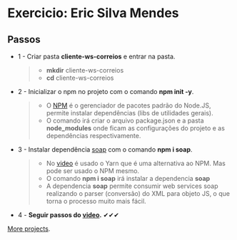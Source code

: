 # Exercicio: Eric Silva Mendes
## Passos
-  1 - Criar pasta **cliente-ws-correios** e entrar na pasta.
	> -  **mkdir** cliente-ws-correios
	> - **cd** cliente-ws-correios
-  2 - Inicializar o npm no projeto com o comando **npm init -y**.
	> - O [NPM](https://www.npmjs.com/) é o gerenciador de pacotes padrão do Node.JS, permite instalar dependências (libs de utilidades gerais).
	> - O comando irá criar o arquivo package.json e a pasta **node_modules** onde ficam as configurações do projeto e as dependências respectivamente.
-  3 - Instalar dependência [soap](https://www.npmjs.com/package/soap)  com o comando **npm i soap**.
	> * No [video](https://www.youtube.com/watch?v=FqDenKN5y1s) é usado o Yarn que é uma alternativa ao NPM. Mas pode ser usado o NPM mesmo.
	> * O comando **npm i soap** irá instalar a dependencia **soap**
	> * A dependencia **soap** permite consumir web services soap
realizando o parser (conversão) do XML para objeto JS, o que torna o processo muito mais fácil.
-  4 - **Seguir passos do [video](https://www.youtube.com/watch?v=FqDenKN5y1s).**  ✔✔✔

[More projects](https://github.com/eric218110/).